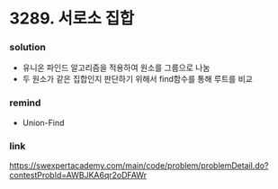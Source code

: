 # 3289. 서로소 집합

### solution
* 유니온 파인드 알고리즘을 적용하여 원소를 그룹으로 나눔
* 두 원소가 같은 집합인지 판단하기 위해서 find함수를 통해 루트를 비교

### remind
* Union-Find

### link
https://swexpertacademy.com/main/code/problem/problemDetail.do?contestProbId=AWBJKA6qr2oDFAWr